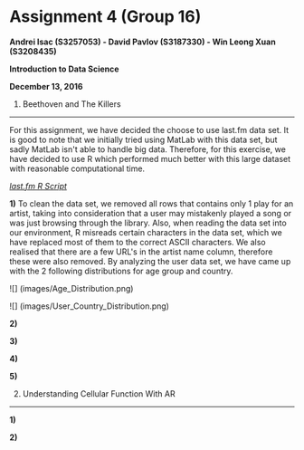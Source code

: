 Assignment 4 (Group 16)
===============================================

**Andrei Isac (S3257053) - David Pavlov (S3187330) - Win Leong Xuan (S3208435)**

**Introduction to Data Science**

**December 13, 2016**


1. Beethoven and The Killers
----------------------------
For this assignment, we have decided the choose to use last.fm data set. It is good to note that we initially tried using MatLab with this data set, but sadly MatLab isn't able to handle big data. Therefore, for this exercise, we have decided to use R which performed much better with this large dataset with reasonable computational time.

[*last.fm R Script*](R/Assign4.R)

**1)** To clean the data set, we removed all rows that contains only 1 play for an artist, taking into consideration that a user may mistakenly played a song or was just browsing through the library. Also, when reading the data set into our environment, R misreads certain characters in the data set, which we have replaced most of them to the correct ASCII characters. We also realised that there are a few URL's in the artist name column, therefore these were also removed. By analyzing the user data set, we have came up with the 2 following distributions for age group and country.

![] (images/Age_Distribution.png)

![] (images/User_Country_Distribution.png) 

**2)**

**3)**

**4)**

**5)**

2. Understanding Cellular Function With AR
-------------------------------------------
**1)**

**2)**
